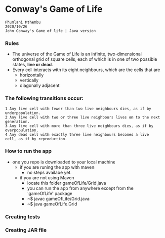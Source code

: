 # Conway's Game of Life

	Phumlani Mthembu
	2020/10/26
	John Conway's Game of life | Java version


### Rules
- The universe of the Game of Life is an infinite, two-dimensional orthogonal grid of square cells, each of which is in one of two possible states, **live or dead**. 
- Every cell interacts with its eight neighbours, which are the cells that are 
	- horizontally
	- vertically
	- diagonally adjacent


### The following transitions occur:
	1 Any live cell with fewer than two live neighbours dies, as if by underpopulation.
	2 Any live cell with two or three live neighbours lives on to the next generation.
	3 Any live cell with more than three live neighbours dies, as if by overpopulation.
	4 Any dead cell with exactly three live neighbours becomes a live cell, as if by reproduction.


### How to run the app
- one you repo is downloaded to your local machine
    - if you are runing the app with maven
        - no steps availabe yet.
    - if you are not using Maven
        - locate this folder gameOfLife/Grid.java
        - you can run the app from anywhere except from the 'gameOfLife' package
        - ~$ javac gameOfLife/Grid.java
        - ~$ java gameOfLife.Grid

### Creating tests
### Creating JAR file

